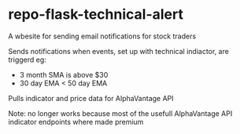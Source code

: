 # repo-flask-technical-alert

A wbesite for sending email notifications for stock traders

Sends notifications when events, set up with technical indiactor, are triggerd eg:
  - 3 month SMA is above $30
  - 30 day EMA < 50 day EMA
 
 Pulls indicator and price data for AlphaVantage API
 
 Note: no longer works because most of the usefull AlphaVantage API indicator endpoints where made premium
 
